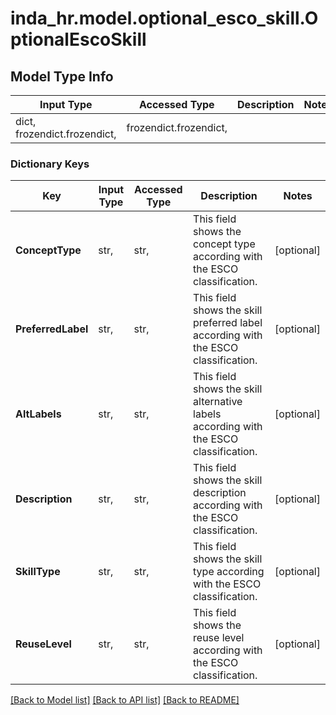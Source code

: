 # inda_hr.model.optional_esco_skill.OptionalEscoSkill

## Model Type Info
Input Type | Accessed Type | Description | Notes
------------ | ------------- | ------------- | -------------
dict, frozendict.frozendict,  | frozendict.frozendict,  |  | 

### Dictionary Keys
Key | Input Type | Accessed Type | Description | Notes
------------ | ------------- | ------------- | ------------- | -------------
**ConceptType** | str,  | str,  | This field shows the concept type according with the ESCO classification. | [optional] 
**PreferredLabel** | str,  | str,  | This field shows the skill preferred label according with the ESCO classification. | [optional] 
**AltLabels** | str,  | str,  | This field shows the skill alternative labels according with the ESCO classification. | [optional] 
**Description** | str,  | str,  | This field shows the skill description according with the ESCO classification. | [optional] 
**SkillType** | str,  | str,  | This field shows the skill type according with the ESCO classification. | [optional] 
**ReuseLevel** | str,  | str,  | This field shows the reuse level according with the ESCO classification. | [optional] 

[[Back to Model list]](../../README.md#documentation-for-models) [[Back to API list]](../../README.md#documentation-for-api-endpoints) [[Back to README]](../../README.md)

